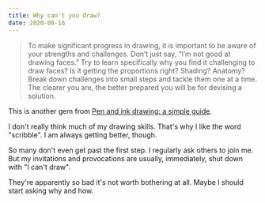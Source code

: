 ```yaml
---
title: Why can't you draw?
date: 2020-08-16
---
```


<blockquote>To make significant progress in drawing, it is important to be aware of your strengths and challenges. Don’t just say, “I’m not good at drawing faces.” Try to learn specifically why you find it challenging to draw faces? Is it getting the proportions right? Shading? Anatomy? Break down challenges into small steps and tackle them one at a time. The clearer you are, the better prepared you will be for devising a solution.</blockquote><p>This is another gem from <a href="https://www.worldcat.org/title/pen-and-ink-drawing-a-simple-guide/oclc/1032832501&amp;referer=brief_results">Pen and ink drawing: a simple guide</a>.</p><p>I don't really think much of my drawing skills. That's why I like the word "scribble". I am always getting better, though.</p><p>So many don't even get past the first step. I regularly ask others to join me. But my invitations and provocations are usually, immediately, shut down with "I can't draw".</p><p>They're apparently so bad it's not worth bothering at all. Maybe I should start asking why and how.</p>